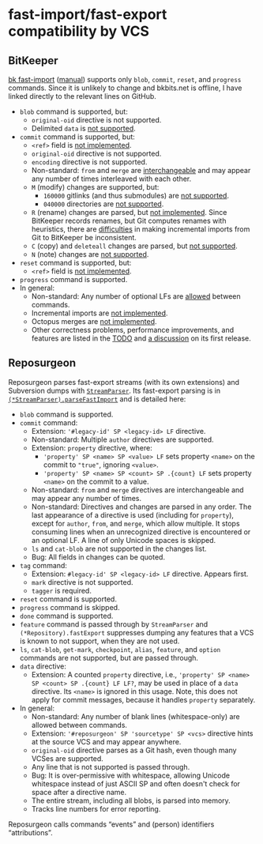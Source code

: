 # fast-import/fast-export compatibility by VCS

## BitKeeper

[bk fast-import](https://github.com/bitkeeper-scm/bitkeeper/blob/0524ffb3f6f15ae8d3922b28da581f334475fe61/src/fast-import.c)
([manual](https://www.bitkeeper.org/man/fast-import.html)) supports only `blob`,
`commit`, `reset`, and `progress` commands. Since it is unlikely to change and
bkbits.net is offline, I have linked directly to the relevant lines on GitHub.

- `blob` command is supported, but:
  - `original-oid` directive is not supported.
  - Delimited `data` is [not supported](https://github.com/bitkeeper-scm/bitkeeper/blob/0524ffb3f6f15ae8d3922b28da581f334475fe61/src/fast-import.c#L1201).
- `commit` command is supported, but:
  - `<ref>` field is [not implemented](https://github.com/bitkeeper-scm/bitkeeper/blob/0524ffb3f6f15ae8d3922b28da581f334475fe61/src/fast-import.c#L550).
  - `original-oid` directive is not supported.
  - `encoding` directive is not supported.
  - Non-standard: `from` and `merge` are [interchangeable](https://github.com/bitkeeper-scm/bitkeeper/blob/0524ffb3f6f15ae8d3922b28da581f334475fe61/src/fast-import.c#L592-L597)
    and may appear any number of times interleaved with each other.
  - `M` (modify) changes are supported, but:
    - `160000` gitlinks (and thus submodules) are [not supported](https://github.com/bitkeeper-scm/bitkeeper/blob/0524ffb3f6f15ae8d3922b28da581f334475fe61/src/fast-import.c#L699-L702).
    - `040000` directories are [not supported](https://github.com/bitkeeper-scm/bitkeeper/blob/0524ffb3f6f15ae8d3922b28da581f334475fe61/src/fast-import.c#L704-L705).
  - `R` (rename) changes are parsed, but [not implemented](https://github.com/bitkeeper-scm/bitkeeper/blob/0524ffb3f6f15ae8d3922b28da581f334475fe61/src/fast-import.c#L40-L41).
    Since BitKeeper records renames, but Git computes renames with heuristics,
    there are [difficulties](https://users.bitkeeper.org/t/using-fast-import-from-git-into-bk/907)
    in making incremental imports from Git to BitKeeper be inconsistent.
  - `C` (copy) and `deleteall` changes are parsed, but [not supported](https://github.com/bitkeeper-scm/bitkeeper/blob/0524ffb3f6f15ae8d3922b28da581f334475fe61/src/fast-import.c#L628-L634).
  - `N` (note) changes are [not supported](https://github.com/bitkeeper-scm/bitkeeper/blob/0524ffb3f6f15ae8d3922b28da581f334475fe61/src/fast-import.c#L715-L721).
- `reset` command is supported, but:
  - `<ref>` field is [not implemented](https://github.com/bitkeeper-scm/bitkeeper/blob/0524ffb3f6f15ae8d3922b28da581f334475fe61/src/fast-import.c#L1043).
- `progress` command is supported.
- In general:
  - Non-standard: Any number of optional LFs are [allowed](https://github.com/bitkeeper-scm/bitkeeper/blob/0524ffb3f6f15ae8d3922b28da581f334475fe61/src/fast-import.c#L351-L359)
    between commands.
  - Incremental imports are [not implemented](https://github.com/bitkeeper-scm/bitkeeper/blob/0524ffb3f6f15ae8d3922b28da581f334475fe61/src/fast-import.c#L34).
  - Octopus merges are [not implemented](https://github.com/bitkeeper-scm/bitkeeper/blob/0524ffb3f6f15ae8d3922b28da581f334475fe61/src/fast-import.c#L1731-L1735).
  - Other correctness problems, performance improvements, and features are
    listed in the [TODO](https://github.com/bitkeeper-scm/bitkeeper/blob/0524ffb3f6f15ae8d3922b28da581f334475fe61/src/fast-import.c#L17-L42)
    and [a discussion](https://users.bitkeeper.org/t/bk-fast-import-alpha-release/141)
    on its first release.

## Reposurgeon

Reposurgeon parses fast-export streams (with its own extensions) and Subversion
dumps with [`StreamParser`](https://gitlab.com/esr/reposurgeon/-/blob/b1739ef8b9ee6b38230d9d2fede343352dca2d6e/surgeon/inner.go#L4363).
Its fast-export parsing is in [`(*StreamParser).parseFastImport`](https://gitlab.com/esr/reposurgeon/-/blob/b1739ef8b9ee6b38230d9d2fede343352dca2d6e/surgeon/inner.go#L4577)
and is detailed here:

- `blob` command is supported.
- `commit` command:
  - Extension: `'#legacy-id' SP <legacy-id> LF` directive.
  - Non-standard: Multiple `author` directives are supported.
  - Extension: `property` directive, where:
    - `'property' SP <name> SP <value> LF` sets property `<name>` on the commit
      to `"true"`, ignoring `<value>`.
    - `'property' SP <name> SP <count> SP .{count} LF` sets property `<name>` on
      the commit to a value.
  - Non-standard: `from` and `merge` directives are interchangeable and may
    appear any number of times.
  - Non-standard: Directives and changes are parsed in any order. The last
    appearance of a directive is used (including for `property`), except for
    `author`, `from`, and `merge`, which allow multiple. It stops consuming
    lines when an unrecognized directive is encountered or an optional LF. A
    line of only Unicode spaces is skipped.
  - `ls` and `cat-blob` are not supported in the changes list.
  - Bug: All fields in changes can be quoted.
- `tag` command:
  - Extension: `#legacy-id' SP <legacy-id> LF` directive. Appears first.
  - `mark` directive is not supported.
  - `tagger` is required.
- `reset` command is supported.
- `progress` command is skipped.
- `done` command is supported.
- `feature` command is passed through by `StreamParser` and
  `(*Repository).fastExport` suppresses dumping any features that a VCS is known
  to not support, when they are not used.
- `ls`, `cat-blob`, `get-mark`, `checkpoint`, `alias`, `feature`, and `option`
  commands are not supported, but are passed through.
- `data` directive:
  - Extension: A counted `property` directive, i.e.,
    `'property' SP <name> SP <count> SP .{count} LF LF?`, may be used in place
    of a `data` directive. Its `<name>` is ignored in this usage. Note, this
    does not apply for commit messages, because it handles `property`
    separately.
- In general:
  - Non-standard: Any number of blank lines (whitespace-only) are allowed
    between commands.
  - Extension: `'#reposurgeon' SP 'sourcetype' SP <vcs>` directive hints at the
    source VCS and may appear anywhere.
  - `original-oid` directive parses as a Git hash, even though many VCSes are
    supported.
  - Any line that is not supported is passed through.
  - Bug: It is over-permissive with whitespace, allowing Unicode whitespace
    instead of just ASCII SP and often doesn't check for space after a directive
    name.
  - The entire stream, including all blobs, is parsed into memory.
  - Tracks line numbers for error reporting.

Reposurgeon calls commands “events” and (person) identifiers “attributions”.
